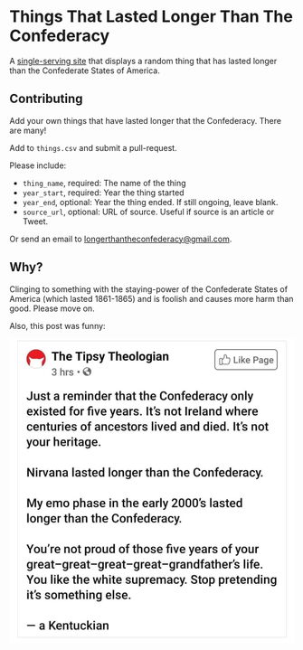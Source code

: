 # Things That Lasted Longer Than The Confederacy

A [single-serving site](https://en.wikipedia.org/wiki/Single-serving_site) that displays a random thing that has lasted longer than the Confederate States of America.

## Contributing

Add your own things that have lasted longer that the Confederacy. There are many!

Add to `things.csv` and submit a pull-request.

Please include:

* `thing_name`, required: The name of the thing
* `year_start`, required: Year the thing started
* `year_end`, optional: Year the thing ended. If still ongoing, leave blank.
* `source_url`, optional: URL of source. Useful if source is an article or Tweet.

Or send an email to [longerthantheconfederacy@gmail.com](mailto:longerthantheconfederacy@gmail.com?subject=This%20Thing%20Lasted%20Longer%20Than%20The%20Confederacy&body=Thing%20Name%3A%20%0AYear%20Start%3A%20%0AYear%20End%3A%20%0ASource%20URL%3A%20%0A).

## Why?

Clinging to something with the staying-power of the Confederate States of America (which lasted 1861-1865) and is foolish and causes more harm than good. Please move on.

Also, this post was funny:

![The Impetus](impetus.jpg)
